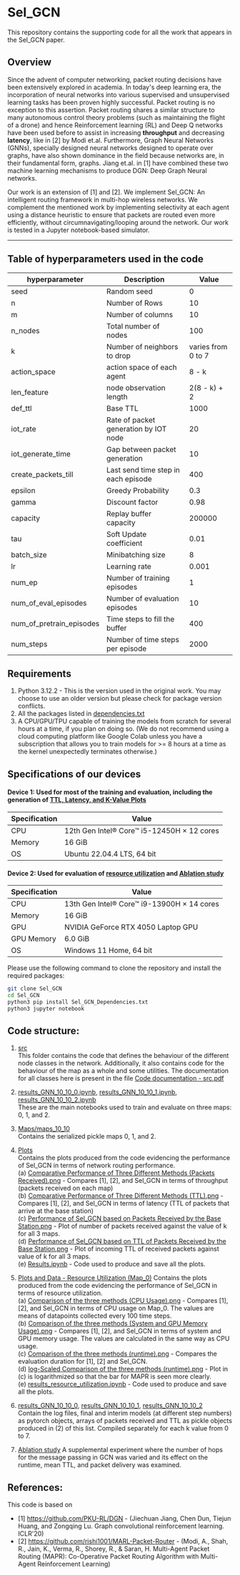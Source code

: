# Sel_GCN

This repository contains the supporting code for all the work that appears in the Sel_GCN paper. 

## Overview
Since the advent of computer networking, packet routing decisions have been extensively explored in academia. In today's deep learning era, the incorporation of neural networks into various supervised and unsupervised learning tasks has been proven highly successful. Packet routing is no exception to this assertion. Packet routing shares a similar structure to many autonomous control theory problems (such as maintaining the flight of a drone) and hence Reinforcement learning (RL) and Deep Q networks have been used before to assist in increasing **throughput** and decreasing **latency**, like in [2] by Modi et.al. Furthermore, Graph Neural Networks (GNNs), specially designed neural networks designed to operate over graphs, have also shown dominance in the field because networks are, in their fundamental form, graphs. Jiang et.al. in [1] have combined these two machine learning mechanisms to produce DGN: Deep Graph Neural networks. 

Our work is an extension of [1] and [2]. We implement Sel_GCN: An intelligent routing framework in multi-hop wireless networks. We complement the mentioned work by implementing selectivity at each agent using a distance heuristic to ensure that packets are routed even more efficiently, without circumnavigating/looping around the network. Our work is tested in a Jupyter notebook-based simulator. 
***

## Table of hyperparameters used in the code 

| hyperparameter | Description | Value |
| --- | --- | --- |
| seed | Random seed | 0 |
| n | Number of Rows | 10 |
| m | Number of columns | 10 | 
| n_nodes | Total number of nodes | 100 |
| k | Number of neighbors to drop | varies from 0 to 7 | 
| action_space | action space of each agent | 8 - k | 
| len_feature | node observation length | 2(8 - k) + 2 | 
| def_ttl | Base TTL | 1000 | 
| iot_rate | Rate of packet generation by IOT node | 20 |
| iot_generate_time | Gap between packet generation | 10 |
| create_packets_till | Last send time step in each episode | 400 | 
| epsilon | Greedy Probability | 0.3 | 
| gamma | Discount factor | 0.98 | 
| capacity | Replay buffer capacity | 200000 | 
| tau | Soft Update coefficient | 0.01 | 
| batch_size | Minibatching size | 8 | 
| lr | Learning rate | 0.001 | 
| num_ep | Number of training episodes | 1 | 
| num_of_eval_episodes | Number of evaluation episodes | 10 | 
| num_of_pretrain_episodes | Time steps to fill the buffer | 400 | 
| num_steps | Number of time steps per episode | 2000 | 


## Requirements
1. Python 3.12.2 - This is the version used in the original work. You may choose to use an older version but please check for package version conflicts.
2. All the packages listed in [dependencies.txt](https://github.com/NikitaKarthi/Sel_GCN/blob/main/Sel_GCN_Dependencies.txt)
3. A CPU/GPU/TPU capable of training the models from scratch for several hours at a time, if you plan on doing so. (We do not recommend using a cloud computing platform like Google Colab unless you have a subscription that allows you to train models for >= 8 hours at a time as the kernel unexpectedly terminates otherwise.)

## Specifications of our devices

#### Device 1: Used for most of the training and evaluation, including the generation of [TTL, Latency, and K-Value Plots](https://github.com/NikitaKarthi/Sel_GCN/tree/main/Plots)
| Specification | Value |
| --- | --- |
| CPU | 12th Gen Intel® Core™ i5-12450H × 12 cores | 
| Memory | 16 GiB | 
| OS | Ubuntu 22.04.4 LTS, 64 bit | 

#### Device 2: Used for evaluation of [resource utilization](https://github.com/HayagreevJ24/Sel_GCN/tree/main/Plots%20and%20Data%20-%20Resource%20Utilization%20(Map_0)) and [Ablation study](https://github.com/HayagreevJ24/Sel_GCN/tree/main/Ablation%20study%20-%20Number%20of%20hops)
| Specification | Value |
| --- | --- |
| CPU | 13th Gen Intel® Core™ i9-13900H × 14 cores | 
| Memory | 16 GiB | 
| GPU | NVIDIA GeForce RTX 4050 Laptop GPU | 
| GPU Memory | 6.0 GiB |
| OS | Windows 11 Home, 64 bit |

Please use the following command to clone the repository and install the required packages: 
```bash
git clone Sel_GCN
cd Sel_GCN
python3 pip install Sel_GCN_Dependencies.txt
python3 jupyter notebook
```

## Code structure: 

1. [src](https://github.com/NikitaKarthi/Sel_GCN/tree/main/src)<br>
   This folder contains the code that defines the behaviour of the different node classes in the network. Additionally, it also contains code for the behaviour of the map as a whole and some utilities. The documentation for all classes here is present in the file [Code documentation - src.pdf](https://github.com/HayagreevJ24/Sel_GCN/blob/main/Code%20documentation%20-%20src.pdf)
   
2. [results_GNN_10_10_0.ipynb](https://github.com/NikitaKarthi/Sel_GCN/tree/main/results_GNN_10_10_0), [results_GNN_10_10_1.ipynb](https://github.com/NikitaKarthi/Sel_GCN/blob/main/results_GNN_10_10_1.ipynb), [results_GNN_10_10_2.ipynb](https://github.com/NikitaKarthi/Sel_GCN/blob/main/results_GNN_10_10_2.ipynb)<br>
   These are the main notebooks used to train and evaluate on three maps: 0, 1, and 2.

3. [Maps/maps_10_10](https://github.com/NikitaKarthi/Sel_GCN/tree/main/Maps/maps_10_10)<br>
   Contains the serialized pickle maps 0, 1, and 2.

4. [Plots](https://github.com/NikitaKarthi/Sel_GCN/tree/main/Plots)<br>
   Contains the plots produced from the code evidencing the performance of Sel_GCN in terms of network routing performance.<br>
   (a) [Comparative Performance of Three Different Methods (Packets Received).png](https://github.com/NikitaKarthi/Sel_GCN/blob/main/Plots/Comparitive%20Performance%20of%20Three%20Different%20Methods%20(Packets%20Received).png) - Compares [1], [2], and Sel_GCN in terms of throughput (packets received on each map)<br>
   (b) [Comparative Performance of Three Different Methods (TTL).png](https://github.com/NikitaKarthi/Sel_GCN/blob/main/Plots/Comparitive%20Performance%20of%20Three%20Different%20Methods%20(TTL).png) - Compares [1], [2], and Sel_GCN in terms of latency (TTL of packets that arrive at the base station)<br>
   (c) [Performance of Sel_GCN based on Packets Received by the Base Station.png](https://github.com/NikitaKarthi/Sel_GCN/blob/main/Plots/Performance%20of%20Sel_GCN%20based%20on%20Packets%20Received%20by%20the%20Base%20Station.png) - Plot of number of packets received against the value of k for all 3 maps.<br>
   (d) [Performance of Sel_GCN based on TTL of Packets Received by the Base Station.png](https://github.com/NikitaKarthi/Sel_GCN/blob/main/Plots/Performance%20of%20Sel_GCN%20based%20on%20TTL%20of%20Packets%20Received%20by%20the%20Base%20Station.png) - Plot of incoming TTL of received packets against value of k for all 3 maps.<br>
   (e) [Results.ipynb](https://github.com/NikitaKarthi/Sel_GCN/blob/main/Plots/Results.ipynb) - Code used to produce and save all the plots.

5. [Plots and Data - Resource Utilization (Map_0)](https://github.com/HayagreevJ24/Sel_GCN/tree/main/Plots%20and%20Data%20-%20Resource%20Utilization%20(Map_0))
   Contains the plots produced from the code evidencing the performance of Sel_GCN in terms of resource utilization.<br>
   (a) [Comparison of the three methods (CPU Usage).png](https://github.com/HayagreevJ24/Sel_GCN/blob/main/Plots%20and%20Data%20-%20Resource%20Utilization%20(Map_0)/Plots/Comparison%20of%20the%20three%20methods%20(CPU%20Usage).png) - Compares [1], [2], and Sel_GCN in terms of CPU usage on Map_0. The values are means of datapoints collected every 100 time steps.<br>
   (b) [Comparison of the three methods (System and GPU Memory Usage).png](https://github.com/HayagreevJ24/Sel_GCN/blob/main/Plots%20and%20Data%20-%20Resource%20Utilization%20(Map_0)/Plots/Comparison%20of%20the%20three%20methods%20(System%20and%20GPU%20Memory%20Usage).png) - Compares [1], [2], and Sel_GCN in terms of system and GPU memory usage. The values are calculated in the same way as CPU usage.<br>
   (c) [Comparison of the three methods (runtime).png](https://github.com/HayagreevJ24/Sel_GCN/blob/main/Plots%20and%20Data%20-%20Resource%20Utilization%20(Map_0)/Plots/Comparison%20of%20the%20three%20methods%20(runtime).png) - Compares the evaluation duration for [1], [2] and Sel_GCN.<br>
   (d) [log-Scaled Comparison of the three methods (runtime).png](https://github.com/HayagreevJ24/Sel_GCN/blob/main/Plots%20and%20Data%20-%20Resource%20Utilization%20(Map_0)/Plots/log-Scaled%20Comparison%20of%20the%20three%20methods%20(runtime).png) - Plot in (c) is logarithmized so that the bar for MAPR is seen more clearly.<br>
   (e) [results_resource_utilization.ipynb](https://github.com/HayagreevJ24/Sel_GCN/blob/main/Plots%20and%20Data%20-%20Resource%20Utilization%20(Map_0)/results_resource_utilization.ipynb) - Code used to produce and save all the plots.
   

7. [results_GNN_10_10_0](https://github.com/NikitaKarthi/Sel_GCN/tree/main/results_GNN_10_10_0), [results_GNN_10_10_1](https://github.com/NikitaKarthi/Sel_GCN/tree/main/results_GNN_10_10_1), [results_GNN_10_10_2](https://github.com/NikitaKarthi/Sel_GCN/tree/main/results_GNN_10_10_2)<br>
   Contain the log files, final and interim models (at different step numbers) as pytorch objects, arrays of packets received and TTL as pickle objects produced in (2) of this list. Compiled separately for each k value from 0 to 7.

8. [Ablation study](https://github.com/HayagreevJ24/Sel_GCN/tree/main/Ablation%20study%20-%20Number%20of%20hops)
   A supplemental experiment where the number of hops for the message passing in GCN was varied and its effect on the runtime, mean TTL, and packet delivery was examined. 


## References: 
This code is based on
- [1] https://github.com/PKU-RL/DGN - (Jiechuan Jiang, Chen Dun, Tiejun Huang, and Zongqing Lu. Graph convolutional reinforcement learning. ICLR'20)
- [2] https://github.com/rishi1001/MARL-Packet-Router - (Modi, A., Shah, R., Jain, K., Verma, R., Shorey, R., & Saran, H. Multi-Agent Packet Routing (MAPR): Co-Operative Packet Routing Algorithm with Multi-Agent Reinforcement Learning)
